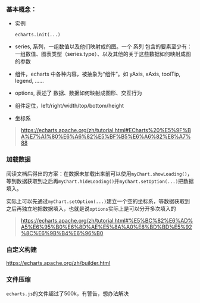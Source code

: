 ### 基本概念：    
- 实例
  ```
  echarts.init(...)
  ```

- series, 系列，一组数值以及他们映射成的图。一个 系列 包含的要素至少有：一组数值、图表类型（series.type）、以及其他的关于这些数据如何映射成图的参数

- 组件，echarts 中各种内容，被抽象为“组件”。如 yAxis, xAxis, toolTip, legend, ......

- options,  表述了 数据、数据如何映射成图形、交互行为

- 组件定位，left/right/width/top/bottom/height

- 坐标系

> https://echarts.apache.org/zh/tutorial.html#ECharts%20%E5%9F%BA%E7%A1%80%E6%A6%82%E5%BF%B5%E6%A6%82%E8%A7%88

### 加载数据
阅读文档后得出的方案：在数据未加载出来前可以使用`myChart.showLoading()`，等到数据获取到之后再`myChart.hideLoading()`并`myChart.setOption(...)`把数据填入。

实际上可以先通过`myChart.setOption(...)`建立一个空的坐标系，等数据获取到之后再独立地把数据填入，也就是说`options`实际上是可以分开多次填入的

> https://echarts.apache.org/zh/tutorial.html#%E5%BC%82%E6%AD%A5%E6%95%B0%E6%8D%AE%E5%8A%A0%E8%BD%BD%E5%92%8C%E6%9B%B4%E6%96%B0

### 自定义构建
https://echarts.apache.org/zh/builder.html

### 文件压缩
`echarts.js`的文件超过了500k，有警告，想办法解决
